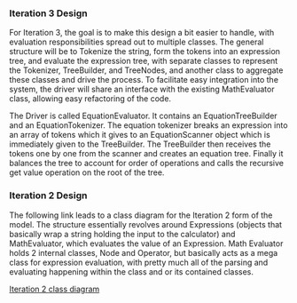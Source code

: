 ### Iteration 3 Design ###

For Iteration 3, the goal is to make this design a bit easier to handle, with evaluation responsibilities spread out to multiple classes.  The general structure will be to Tokenize the string, form the tokens into an expression tree, and evaluate the expression tree, with separate classes to represent the Tokenizer, TreeBuilder, and TreeNodes, and another class to aggregate these classes and drive the process.  To facilitate easy integration into the system, the driver will share an interface with the existing MathEvaluator class, allowing easy refactoring of the code.

The Driver is called EquationEvaluator.  It contains an EquationTreeBuilder and an EquationTokenizer.  The equation tokenizer breaks an expression into an array of tokens which it gives to an EquationScanner object which is immediately given to the TreeBuilder.  The TreeBuilder then receives the tokens one by one from the scanner and creates an equation tree.  Finally it balances the tree to account for order of operations and calls the recursive get value operation on the root of the tree.





### Iteration 2 Design ###


The following link leads to a class diagram for the Iteration 2 form of the model.  The structure essentially revolves around Expressions (objects that basically wrap a string holding the input to the calculator) and MathEvaluator, which evaluates the value of an Expression.  Math Evaluator holds 2 internal classes, Node and Operator, but basically acts as a mega class for expression evaluation, with pretty much all of the parsing and evaluating happening within the class and or its contained classes.

[Iteration 2 class diagram](http://www.duke.edu/~bnm2/graphingcalculator/graphcalc_model_class_full_It2.jpg)